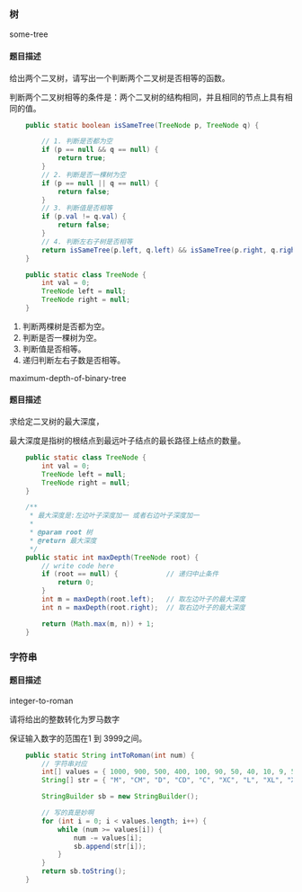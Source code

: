### 树

some-tree

#### 题目描述

给出两个二叉树，请写出一个判断两个二叉树是否相等的函数。

判断两个二叉树相等的条件是：两个二叉树的结构相同，并且相同的节点上具有相同的值。

```java
    public static boolean isSameTree(TreeNode p, TreeNode q) {

        // 1. 判断是否都为空
        if (p == null && q == null) {
            return true;
        }
        // 2. 判断是否一棵树为空
        if (p == null || q == null) {
            return false;
        }
        // 3. 判断值是否相等
        if (p.val != q.val) {
            return false;
        }
        // 4. 判断左右子树是否相等
        return isSameTree(p.left, q.left) && isSameTree(p.right, q.right);
    }

    public static class TreeNode {
        int val = 0;
        TreeNode left = null;
        TreeNode right = null;
    }
```

1. 判断两棵树是否都为空。
2. 判断是否一棵树为空。
3. 判断值是否相等。
4. 递归判断左右子数是否相等。





maximum-depth-of-binary-tree

#### 题目描述

求给定二叉树的最大深度，

最大深度是指树的根结点到最远叶子结点的最长路径上结点的数量。

```java
    public static class TreeNode {
        int val = 0;
        TreeNode left = null;
        TreeNode right = null;
    }

    /**
     * 最大深度是:左边叶子深度加一 或者右边叶子深度加一
     *
     * @param root 树
     * @return 最大深度
     */
    public static int maxDepth(TreeNode root) {
        // write code here
        if (root == null) {            // 递归中止条件
            return 0;
        }
        int m = maxDepth(root.left);   // 取左边叶子的最大深度
        int n = maxDepth(root.right);  // 取右边叶子的最大深度

        return (Math.max(m, n)) + 1;
    }
```









### 字符串



#### 题目描述

integer-to-roman

请将给出的整数转化为罗马数字

保证输入数字的范围在1 到 3999之间。

```java
    public static String intToRoman(int num) {
        // 字符串对应
        int[] values = { 1000, 900, 500, 400, 100, 90, 50, 40, 10, 9, 5, 4, 1 };
        String[] str = { "M", "CM", "D", "CD", "C", "XC", "L", "XL", "X", "IX", "V", "IV", "I" };

        StringBuilder sb = new StringBuilder();

        // 写的真是妙啊
        for (int i = 0; i < values.length; i++) {
            while (num >= values[i]) {
                num -= values[i];
                sb.append(str[i]);
            }
        }
        return sb.toString();
    }
```

